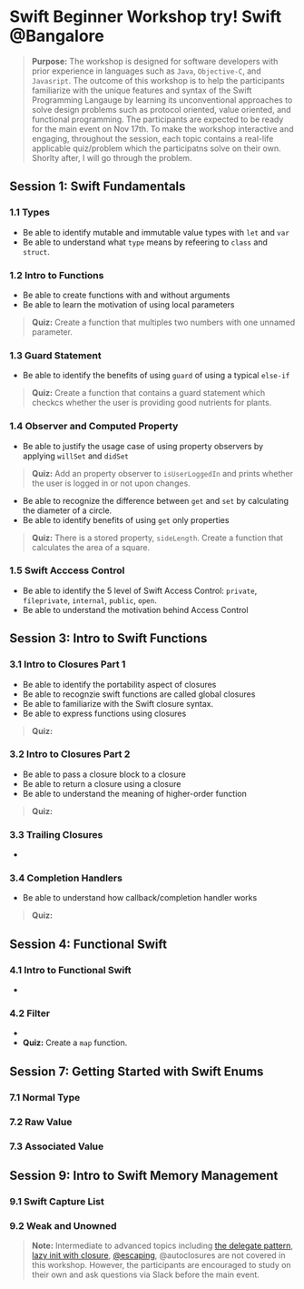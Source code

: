 # Swift Beginner Workshop try! Swift @Bangalore
> **Purpose:** The workshop is designed for software developers with prior experience in languages such as `Java`, `Objective-C`, and `Javasript`. The outcome of this workshop is to help the participants familiarize with the unique features and syntax of the Swift Programming Langauge by learning its unconventional approaches to solve design problems such as protocol oriented, value oriented, and functional programming. The participants are expected to be ready for the main event on Nov 17th. To make the workshop interactive and engaging, throughout the session, each topic contains a real-life applicable quiz/problem which the participatns solve on their own. Shorlty after, I will go through the problem. 

## Session 1: Swift Fundamentals

### 1.1 Types
- Be able to identify mutable and immutable value types with `let` and `var`
- Be able to understand what `type` means by refeering to `class` and `struct`. 

### 1.2 Intro to Functions
- Be able to create functions with and without arguments
- Be able to learn the motivation of using local parameters
> **Quiz:** Create a function that multiples two numbers with one unnamed parameter. 

### 1.3 Guard Statement
- Be able to identify the benefits of using `guard` of using a typical `else-if`
> **Quiz:** Create a function that contains a guard statement which checkcs whether the user is providing good nutrients for plants. 

### 1.4 Observer and Computed Property
- Be able to justify the usage case of using property observers by applying `willSet` and `didSet`

> **Quiz:** Add an property observer to `isUserLoggedIn` and prints whether the user is logged in or not upon changes. 


- Be able to recognize the difference between `get` and `set` by calculating the diameter of a circle. 
- Be able to identify benefits of using `get` only properties

> **Quiz:** There is a stored property, `sideLength`. Create a function that calculates the area of a square.  

### 1.5 Swift Acccess Control 
- Be able to identify the 5 level of Swift Access Control: `private`, `fileprivate`, `internal`, `public`, `open`. 
- Be able to understand the motivation behind Access Control

## Session 3: Intro to Swift Functions
### 3.1 Intro to Closures Part 1
- Be able to identify the portability aspect of closures 
- Be able to recognzie swift functions are called global closures 
- Be able to familiarize with the Swift closure syntax. 
- Be able to express functions using closures

> **Quiz:** 

### 3.2 Intro to Closures Part 2
- Be able to pass a closure block to a closure 
- Be able to return a closure using a closure
- Be able to understand the meaning of higher-order function

> **Quiz:** 

### 3.3 Trailing Closures
- 

### 3.4 Completion Handlers 
- Be able to understand how callback/completion handler works

> **Quiz:**


## Session 4: Functional Swift

### 4.1 Intro to Functional Swift
- 
### 4.2 Filter
- 
- **Quiz:** Create a `map` function. 

## Session 7: Getting Started with Swift Enums
### 7.1 Normal Type

### 7.2 Raw Value

### 7.3 Associated Value

## Session 9: Intro to Swift Memory Management
### 9.1 Swift Capture List

### 9.2 Weak and Unowned



> **Note:** Intermediate to advanced topics including [the delegate pattern](https://www.bobthedeveloper.io/blog/the-complete-understanding-of-swift-delegate-and-data-source), [lazy init with closure](https://www.bobthedeveloper.io/blog/swift-lazy-initialization-with-closures), [@escaping](https://www.andrewcbancroft.com/2017/04/26/what-in-the-world-is-an-escaping-closure-in-swift/
), @autoclosures are not covered in this workshop. However, the participants are encouraged to study on their own and ask questions via Slack before the main event. 
